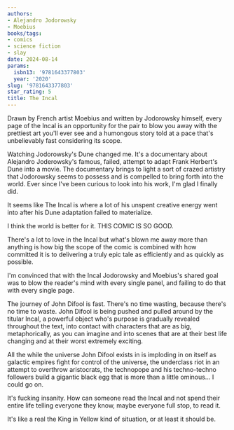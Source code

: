 ```yaml
---
authors:
- Alejandro Jodorowsky
- Moebius
books/tags:
- comics
- science fiction
- slay
date: 2024-08-14
params:
  isbn13: '9781643377803'
  year: '2020'
slug: '9781643377803'
star_rating: 5
title: The Incal
---
```


Drawn by French artist Moebius and written by Jodorowsky himself, every page of the Incal is an opportunity for the pair to blow you away with the prettiest art you'll ever see and a humongous story told at a pace that's unbelievably fast considering its scope.

<!--more-->

Watching Jodorowsky's Dune changed me. It's a documentary about Alejandro Joderowsky's famous, failed, attempt to adapt Frank Herbert's Dune into a movie. The documentary brings to light a sort of crazed artistry that Jodorowsky seems to possess and is compelled to bring forth into the world. Ever since I've been curious to look into his work, I'm glad I finally did.

It seems like The Incal is where a lot of his unspent creative energy went into after his Dune adaptation failed to materialize.

I think the world is better for it. THIS COMIC IS SO GOOD.

There's a lot to love in the Incal but what's blown me away more than anything is how big the scope of the comic is combined with how committed it is to delivering a truly epic tale as efficiently and as quickly as possible.

I'm convinced that with the Incal Jodorowsky and Moebius's shared goal was to blow the reader's mind with every single panel, and failing to do that with every single page.

The journey of John Difool is fast. There's no time wasting, because there's no time to waste. John Difool is being pushed and pulled around by the titular Incal, a powerful object who's purpose is gradually revealed throughout the text, into contact with characters that are as big, metaphorically, as you can imagine and into scenes that are at their best life changing and at their worst extremely exciting.

All the while the universe John Difool exists in is imploding in on itself as galactic empires fight for control of the universe, the underclass riot in an attempt to overthrow aristocrats, the technopope and his techno-techno followers build a gigantic black egg that is more than a little ominous... I could go on.

It's fucking insanity. How can someone read the Incal and not spend their entire life telling everyone they know, maybe everyone full stop, to read it.

It's like a real the King in Yellow kind of situation, or at least it should be.